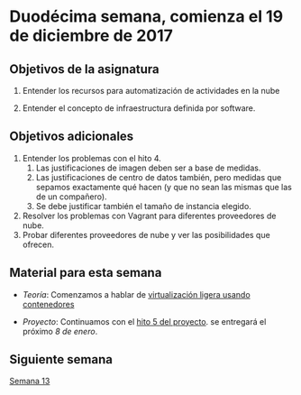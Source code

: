 # Duodécima semana, comienza el 19 de diciembre de 2017

## Objetivos de la asignatura

1. Entender los recursos para automatización de actividades en la nube

2. Entender el concepto de infraestructura definida por software. 

## Objetivos adicionales

1. Entender los problemas con el hito 4.
   1. Las justificaciones de imagen deben ser a base de medidas.
   2. Las justificaciones de centro de datos también, pero medidas que
      sepamos exactamente qué hacen (y que no sean las mismas que las
      de un compañero).
   3. Se debe justificar también el tamaño de instancia elegido.
1. Resolver los problemas con Vagrant para diferentes proveedores de nube.
2. Probar diferentes proveedores de nube y ver las posibilidades que
   ofrecen. 


## Material para esta semana

* *Teoría*: Comenzamos a hablar de [virtualización ligera usando contenedores](http://jj.github.io/CC/documentos/temas/Contenedores)

* *Proyecto*: Continuamos con el [hito 5 del proyecto](http://jj.github.io/CC/documentos/proyecto/4.Orquestacion). se
  entregará el próximo *8 de enero*.

## Siguiente semana

[Semana 13](13-semana.md)




